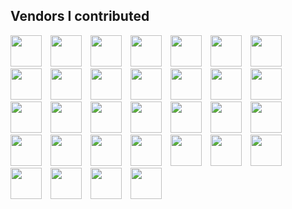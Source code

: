 ## Vendors I contributed

<div style="width:100%;">
        <a href="https://nasa.gov/"><img style="margin-right: 10px;display: inline-block;" src="https://yt3.ggpht.com/ytc/AKedOLRmTXRUXFFEF0iWOJFoCC8dmJM1TBec8Yx0jQqIog=s900-c-k-c0x00ffffff-no-rj" width="50" height="50"></a>
        <a href="https://www.naver.com/"><img style="margin-right: 10px;display: inline-block;" src="https://play-lh.googleusercontent.com/Kbu0747Cx3rpzHcSbtM1zDriGFG74zVbtkPmVnOKpmLCS59l7IuKD5M3MKbaq_nEaZM" width="50" height="50"></a>
        <a href="https://www.kakaocorp.com/"><img style="margin-right: 10px;display: inline-block;" src="https://pbs.twimg.com/profile_images/738200195578494976/CuZ9yUAT_400x400.jpg" width="50" height="50"></a>
        <a href="https://fr.shopping.rakuten.com/"><img style="margin-right: 10px;display: inline-block;" src="https://image.rocketpunch.com/company/7754/rakuten_logo.gif?s=400x400&amp;t=inside" width="50" height="50"></a>
        <a href="https://meredith.com/"><img style="margin-right: 10px;display: inline-block;" src="https://pbs.twimg.com/profile_images/958809341758529536/q8DcPGP8_400x400.jpg" width="50" height="50"></a>
        <a href="https://kr.ncsoft.com/kr/index.do"><img style="margin-right: 10px;display: inline-block;" src="https://pbs.twimg.com/profile_images/1258347723406770177/032R9OYU_400x400.jpg" width="50" height="50"></a>
        <a href="https://www.ssgdfs.com/"><img style="margin-right: 10px;display: inline-block;" src="https://upload.wikimedia.org/wikipedia/commons/thumb/a/a4/Shinsegaedutyfree.png/300px-Shinsegaedutyfree.png" width="50" height="50"></a>
        <a href="https://www.read-it.co.kr/html/main"><img style="margin-right: 10px;display: inline-block;" src="https://w.namu.la/s/321b34a7d7207ab9827aaf1fb0cb3c739b0f7cd7d49c8cb6eafdd80ffa147b84bf1ed11f666aade573451ed4cd662ed1c19daed42e0803cd6c45db1695afa3175ecbff40b65122c55e7bfd4f0beabe56" width="50" height="50"></a>
        <a href="https://www.vocaending.co.kr/html/main"><img style="margin-right: 10px;display: inline-block;" src="https://play-lh.googleusercontent.com/MuuKOKPI5zImYJDeHc9jWZ-SzQ2QuqObCY3REZyQY1oveENZGYvykPd978PlNFI6Kog" width="50" height="50"></a>
        <a href="https://www.jejupassrent.com/"><img style="margin-right: 10px;display: inline-block;" src="https://play-lh.googleusercontent.com/SyEpWSALRp2iFtNIAuqo7gVsLQMn_9dH1N_FVWHH_VmsjWKoSwVNeAHZN_zOsGgSKQ" width="50" height="50"></a>
        <a href="https://github.com/nodejs/node"><img style="margin-right: 10px;display: inline-block;" src="https://media.vlpt.us/images/yulhee741/post/4ef7d9fa-79a0-410e-9e8d-93fce7817ceb/%E1%84%83%E1%85%A1%E1%84%8B%E1%85%AE%E1%86%AB%E1%84%85%E1%85%A9%E1%84%83%E1%85%B3.png" width="50" height="50"></a>
        <a href="https://github.com/IonicaBizau/parse-url"><img style="margin-right: 10px;display: inline-block;" src="https://github.com/IonicaBizau.png" width="50" height="50"></a>
        <a href="https://github.com/medialize/URI.js"><img style="margin-right: 10px;display: inline-block;" src="https://github.com/medialize.png" width="50" height="50"></a>
        <a href="https://github.com/totaljs/cms"><img style="margin-right: 10px;display: inline-block;" src="https://avatars.githubusercontent.com/u/6499216?s=200&amp;v=4" width="50" height="50"></a>
        <a href="https://github.com/vim/vim"><img style="margin-right: 10px;display: inline-block;" src="https://github.com/vim.png" width="50" height="50"></a>
        <a href="https://github.com/mruby/mruby"><img style="margin-right: 10px;display: inline-block;" src="https://github.com/mruby.png" width="50" height="50"></a>
        <a href="https://github.com/meetecho/janus-gateway"><img style="margin-right: 10px;display: inline-block;" src="https://github.com/meetecho.png" width="50" height="50"></a>
        <a href="https://github.com/orchardcms/orchardcore"><img style="margin-right: 10px;display: inline-block;" src="https://github.com/orchardcms.png" width="50" height="50"></a>
        <a href="https://github.com/vanessa219/vditor"><img style="margin-right: 10px;display: inline-block;" src="https://github.com/vanessa219.png" width="50" height="50"></a>
        <a href="https://github.com/pimcore/pimcore"><img style="margin-right: 10px;display: inline-block;" src="https://github.com/pimcore.png" width="50" height="50"></a>
        <a href="https://github.com/microweber/microweber"><img style="margin-right: 10px;display: inline-block;" src="https://github.com/microweber.png" width="50" height="50"></a>
        <a href="https://github.com/chaskiq/chaskiq"><img style="margin-right: 10px;display: inline-block;" src="https://github.com/chaskiq.png" width="50" height="50"></a>
        <a href="https://github.com/livehelperchat/livehelperchat"><img style="margin-right: 10px;display: inline-block;" src="https://github.com/livehelperchat.png" width="50" height="50"></a>
        <a href="https://github.com/convos-chat/convos"><img style="margin-right: 10px;display: inline-block;" src="https://github.com/convos-chat.png" width="50" height="50"></a>
        <a href="https://github.com/Erudika/scoold"><img style="margin-right: 10px;display: inline-block;" src="https://github.com/erudika.png" width="50" height="50"></a>
        <a href="https://github.com/boxbilling/boxbilling"><img style="margin-right: 10px;display: inline-block;" src="https://github.com/boxbilling.png" width="50" height="50"></a>
        <a href="https://github.com/saleor/saleor"><img style="margin-right: 10px;display: inline-block;" src="https://github.com/saleor.png" width="50" height="50"></a>
        <a href="https://github.com/openwhyd/openwhyd"><img style="margin-right: 10px;display: inline-block;" src="https://github.com/openwhyd.png" width="50" height="50"></a>
        <a href="https://github.com/gnuboard/gnuboard5"><img style="margin-right: 10px;display: inline-block;" src="https://github.com/gnuboard.png" width="50" height="50"></a>
        <a href="https://github.com/Admidio/admidio"><img style="margin-right: 10px;display: inline-block;" src="https://github.com/admidio.png" width="50" height="50"></a>
        <a href="https://github.com/fabiocaccamo/utils.js"><img style="margin-right: 10px;display: inline-block;" src="https://github.com/fabiocaccamo.png" width="50" height="50"></a>
        <a href="https://github.com/Aaron-Junker/USOC"><img style="margin-right: 10px;display: inline-block;" src="https://cdn.pocas.kr/icon-images/usoc.png" width="50" height="50"></a>
        <br>
    </div>
